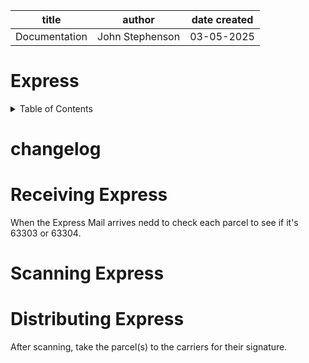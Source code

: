 | title | author | date created
| -------- | ------- | -------|
| Documentation | John Stephenson | 03-05-2025 |  

# Express  

<details>
<summary>Table of Contents</summary>  

1. [ChangeLog](#changelog) <br>
2. [Receiving](#receiving) <br>
3. [Scanning](#scanning) <br>
4. [Distributing](#distributing) <br>
</details>

# changelog

# Receiving Express <a name="receiving"></a>
   When the Express Mail arrives nedd to check each parcel to see if it's 63303 or 63304.

# Scanning Express <a name="scanning"></a>
  

# Distributing Express <a nane="distributing"></a>
  After scanning, take the parcel(s) to the carriers for their signature.
